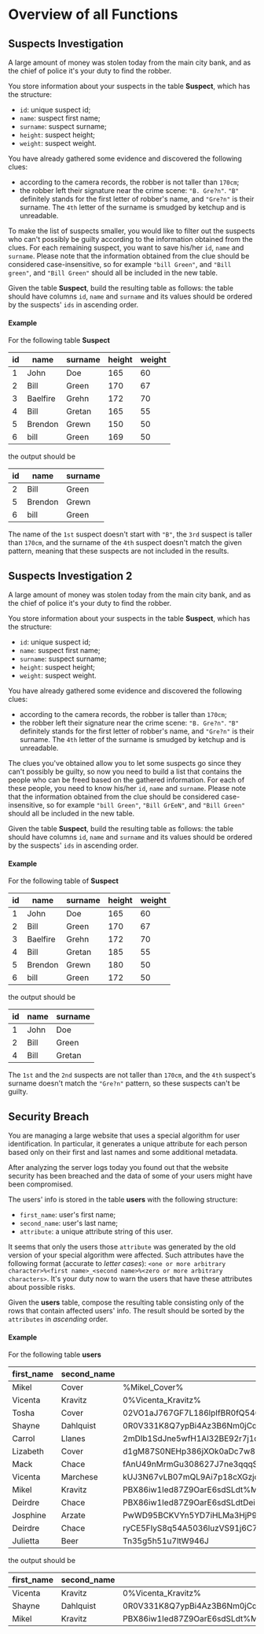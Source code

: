# Overview of all Functions

## Suspects Investigation

A large amount of money was stolen today from the main city bank, and as the chief of police it's your duty to find the robber.

You store information about your suspects in the table **Suspect**, which has the structure:

* `id`: unique suspect id;
* `name`: suspect first name;
* `surname`: suspect surname;
* `height`: suspect height;
* `weight`: suspect weight.

You have already gathered some evidence and discovered the following clues:

* according to the camera records, the robber is not taller than `170cm`;
* the robber left their signature near the crime scene: `"B. Gre?n"`. `"B"` definitely stands for the first letter of robber's name, and `"Gre?n"` is their surname. The `4th` letter of the surname is smudged by ketchup and is unreadable.

To make the list of suspects smaller, you would like to filter out the suspects who can't possibly be guilty according to the information obtained from the clues. For each remaining suspect, you want to save his/her `id`, `name` and `surname`. Please note that the information obtained from the clue should be considered case-insensitive, so for example `"bill Green"`, and `"Bill green"`, and `"Bill Green"` should all be included in the new table.

Given the table **Suspect**, build the resulting table as follows: the table should have columns `id`, `name` and `surname` and its values should be ordered by the suspects' `ids` in ascending order.

#### Example

For the following table **Suspect**

| id | name     | surname | height | weight |
|----|----------|---------|--------|--------|
| 1  | John     | Doe     | 165    | 60     |
| 2  | Bill     | Green   | 170    | 67     |
| 3  | Baelfire | Grehn   | 172    | 70     |
| 4  | Bill     | Gretan  | 165    | 55     |
| 5  | Brendon  | Grewn   | 150    | 50     |
| 6  | bill     | Green   | 169    | 50     |

the output should be

| id | name    | surname |
|----|---------|---------|
| 2  | Bill    | Green   |
| 5  | Brendon | Grewn   |
| 6  | bill    | Green   |

The name of the `1st` suspect doesn't start with `"B"`, the `3rd` suspect is taller than `170cm`, and the surname of the `4th` suspect doesn't match the given pattern, meaning that these suspects are not included in the results.

## Suspects Investigation 2

A large amount of money was stolen today from the main city bank, and as the chief of police it's your duty to find the robber.

You store information about your suspects in the table **Suspect**, which has the structure:

* `id`: unique suspect id;
* `name`: suspect first name;
* `surname`: suspect surname;
* `height`: suspect height;
* `weight`: suspect weight.

You have already gathered some evidence and discovered the following clues:

* according to the camera records, the robber is taller than `170cm`;
* the robber left their signature near the crime scene: `"B. Gre?n"`. `"B"` definitely stands for the first letter of robber's name, and `"Gre?n"` is their surname. The `4th` letter of the surname is smudged by ketchup and is unreadable.

The clues you've obtained allow you to let some suspects go since they can't possibly be guilty, so now you need to build a list that contains the people who can be freed based on the gathered information. For each of these people, you need to know his/her `id`, `name` and `surname`. Please note that the information obtained from the clue should be considered case-insensitive, so for example `"bill Green"`, `"Bill GrEeN"`, and `"Bill Green"` should all be included in the new table.

Given the table **Suspect**, build the resulting table as follows: the table should have columns `id`, `name` and `surname` and its values should be ordered by the suspects' `ids` in ascending order.

#### Example

For the following table of **Suspect**

| id | name     | surname | height | weight |
|----|----------|---------|--------|--------|
| 1  | John     | Doe     | 165    | 60     |
| 2  | Bill     | Green   | 170    | 67     |
| 3  | Baelfire | Grehn   | 172    | 70     |
| 4  | Bill     | Gretan  | 185    | 55     |
| 5  | Brendon  | Grewn   | 180    | 50     |
| 6  | bill     | Green   | 172    | 50     |

the output should be

| id | name | surname |
|----|------|---------|
| 1  | John | Doe     |
| 2  | Bill | Green   |
| 4  | Bill | Gretan  |

The `1st` and the `2nd` suspects are not taller than `170cm`, and the `4th` suspect's surname doesn't match the `"Gre?n"` pattern, so these suspects can't be guilty.

## Security Breach

You are managing a large website that uses a special algorithm for user identification. In particular, it generates a unique attribute for each person based only on their first and last names and some additional metadata.

After analyzing the server logs today you found out that the website security has been breached and the data of some of your users might have been compromised.

The users' info is stored in the table **users** with the following structure:

* `first_name`: user's first name;
* `second_name`: user's last name;
* `attribute`: a unique attribute string of this user.

It seems that only the users those `attribute` was generated by the old version of your special algorithm were affected. Such attributes have the following format (accurate to *letter cases*): `<one or more arbitrary character>%<first name>_<second name>%<zero or more arbitrary characters>`. It's your duty now to warn the users that have these attributes about possible risks.

Given the **users** table, compose the resulting table consisting only of the rows that contain affected users' info. The result should be sorted by the `attributes` in *ascending* order.

#### Example

For the following table **users**

| first_name | second_name | attribute                                                           |
|------------|-------------|---------------------------------------------------------------------|
| Mikel      | Cover       | %Mikel_Cover%                                                       |
| Vicenta    | Kravitz     | 0%Vicenta_Kravitz%                                                  |
| Tosha      | Cover       | 02VO1aJ767GF7L186lpIfBR0fQ5406Q02YcpG42LDF4Bv26                     |
| Shayne     | Dahlquist   | 0R0V331K8Q7ypBi4Az3B6Nm0jCqUk%Shayne_Dahlquist%46E3O0u7t7           |
| Carrol     | Llanes      | 2mDIb1SdJne5wfH1Al32BE92r7j1d60PJ263b2vyPn3zxQ2P7sVOM26J11UT6W0Np   |
| Lizabeth   | Cover       | d1gM87S0NEHp386jXOk0aDc7w8bx4u8q7D82ff2Z4YT43iLyZ39xYbEDXMk         |
| Mack       | Chace       | fAnU49nMrmGu308627J7ne3qqqSPJDnq6dwW607lahNB5DinTR2Rkp549G7         |
| Vicenta    | Marchese    | kUJ3N67vLB07mQL9Ai7p18cXGzjdT32r8283ZQi                             |
| Mikel      | Kravitz     | PBX86iw1Ied87Z9OarE6sdSLdt%Mikel_Kravitz%W73XOY9YaOgi060r2x12D2EmD7 |
| Deirdre    | Chace       | PBX86iw1Ied87Z9OarE6sdSLdtDeirdrelChaceW73XOY9YaOgi060r2x12D2EmD7   |
| Josphine   | Arzate      | PwWD95BCKVYn5YD7iHLMa3HjP9tH%josphine_arzate%d2hNHNd3RpqfUREN47     |
| Deirdre    | Chace       | ryCE5FIyS8q54A5036luzVS91j6C7P76E9X0O58htzgthuX24LG%DEirdre_Chace%  |
| Julietta   | Beer        | Tn35g5h51u7ltW946J                                                  |

the output should be

| first_name | second_name | attribute                                                           |
|------------|-------------|---------------------------------------------------------------------|
| Vicenta    | Kravitz     | 0%Vicenta_Kravitz%                                                  |
| Shayne     | Dahlquist   | 0R0V331K8Q7ypBi4Az3B6Nm0jCqUk%Shayne_Dahlquist%46E3O0u7t7           |
| Mikel      | Kravitz     | PBX86iw1Ied87Z9OarE6sdSLdt%Mikel_Kravitz%W73XOY9YaOgi060r2x12D2EmD7 |